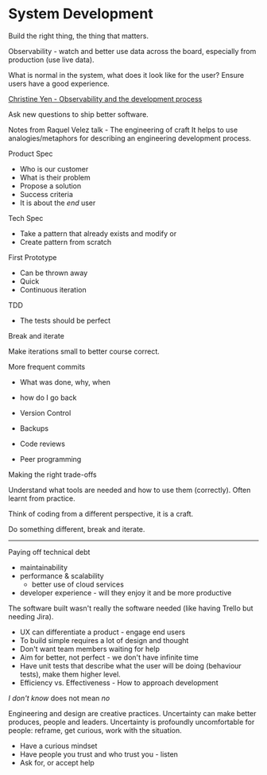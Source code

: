 # System Development

Build the right thing, the thing that matters.

Observability - watch and better use data across the board, especially from production (use live data).

What is normal in the system, what does it look like for the user? Ensure users have a good experience.

[Christine Yen - Observability and the development process](https://www.youtube.com/watch?v=WSO9YFi6Oqs)

Ask new questions to ship better software.

Notes from Raquel Velez talk - The engineering of craft
It helps to use analogies/metaphors for describing an engineering development process.

Product Spec
- Who is our customer
- What is their problem
- Propose a solution
- Success criteria
- It is about the _end_ user

Tech Spec
- Take a pattern that already exists and modify
or
- Create pattern from scratch

First Prototype
- Can be thrown away
- Quick
- Continuous iteration

TDD
- The tests should be perfect

Break and iterate

Make iterations small to better course correct.

More frequent commits
- What was done, why, when
- how do I go back

- Version Control
- Backups
- Code reviews
- Peer programming

Making the right trade-offs

Understand what tools are needed and how to use them (correctly). Often learnt from practice.

Think of coding from a different perspective, it is a craft.

Do something different, break and iterate.

---

Paying off technical debt

- maintainability
- performance & scalability
  - better use of cloud services
- developer experience - will they enjoy it and be more productive

The software built wasn't really the software needed (like having Trello but needing Jira).

- UX can differentiate a product - engage end users
- To build simple requires a lot of design and thought
- Don't want team members waiting for help
- Aim for better, not perfect - we don't have infinite time
- Have unit tests that describe what the user will be doing (behaviour tests), make them higher level.
- Efficiency vs. Effectiveness - How to approach development

_I don't know_ does not mean _no_

Engineering and design are creative practices. Uncertainty can make better produces, people and leaders.
Uncertainty is profoundly uncomfortable for people: reframe, get curious, work with the situation.
- Have a curious mindset
- Have people you trust and who trust you - listen
- Ask for, or accept help
